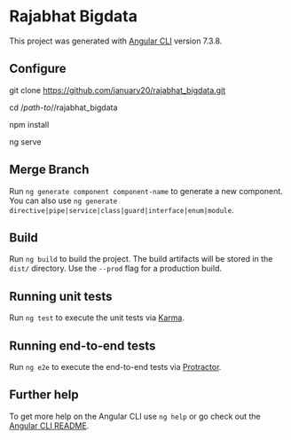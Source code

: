 # Rajabhat Bigdata

This project was generated with [Angular CLI](https://github.com/angular/angular-cli) version 7.3.8.

## Configure 

git clone https://github.com/january20/rajabhat_bigdata.git 

cd /_path-to_//rajabhat_bigdata 

npm install 

ng serve 


## Merge Branch 

Run `ng generate component component-name` to generate a new component. You can also use `ng generate directive|pipe|service|class|guard|interface|enum|module`.

## Build

Run `ng build` to build the project. The build artifacts will be stored in the `dist/` directory. Use the `--prod` flag for a production build.

## Running unit tests

Run `ng test` to execute the unit tests via [Karma](https://karma-runner.github.io).

## Running end-to-end tests

Run `ng e2e` to execute the end-to-end tests via [Protractor](http://www.protractortest.org/).

## Further help

To get more help on the Angular CLI use `ng help` or go check out the [Angular CLI README](https://github.com/angular/angular-cli/blob/master/README.md).
